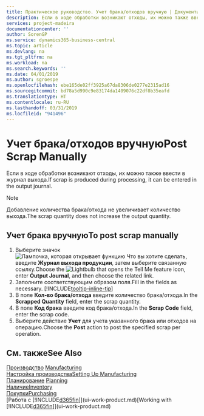 ```yaml
---
title: Практическое руководство. Учет брака/отходов вручную | Документы Майкрософт
description: Если в ходе обработки возникают отходы, их можно также ввести в журнал выхода. Обратите внимание, что добавление количества брака/отхода не увеличивает количество выхода.
services: project-madeira
documentationcenter: ''
author: SorenGP
ms.service: dynamics365-business-central
ms.topic: article
ms.devlang: na
ms.tgt_pltfrm: na
ms.workload: na
ms.search.keywords: ''
ms.date: 04/01/2019
ms.author: sgroespe
ms.openlocfilehash: ebe165de02ff3925a67da8306de0277e2315ad16
ms.sourcegitcommit: bd78a5d990c9e83174da1409076c22df8b35eafd
ms.translationtype: HT
ms.contentlocale: ru-RU
ms.lasthandoff: 03/31/2019
ms.locfileid: "941496"
---
```

# <a name="post-scrap-manually"></a><span data-ttu-id="e72c1-104">Учет брака/отходов вручную</span><span class="sxs-lookup"><span data-stu-id="e72c1-104">Post Scrap Manually</span></span>
<span data-ttu-id="e72c1-105">Если в ходе обработки возникают отходы, их можно также ввести в журнал выхода.</span><span class="sxs-lookup"><span data-stu-id="e72c1-105">If scrap is produced during processing, it can be entered in the output journal.</span></span> 

> [!NOTE]
> <span data-ttu-id="e72c1-106">Добавление количества брака/отхода не увеличивает количество выхода.</span><span class="sxs-lookup"><span data-stu-id="e72c1-106">The scrap quantity does not increase the output quantity.</span></span>  

## <a name="to-post-scrap-manually"></a><span data-ttu-id="e72c1-107">Учет брака вручную</span><span class="sxs-lookup"><span data-stu-id="e72c1-107">To post scrap manually</span></span>  
1. <span data-ttu-id="e72c1-108">Выберите значок ![Лампочка, которая открывает функцию Что вы хотите сделать](media/ui-search/search_small.png "Что вы хотите сделать"), введите **Журнал выхода продукции**, затем выберите связанную ссылку.</span><span class="sxs-lookup"><span data-stu-id="e72c1-108">Choose the ![Lightbulb that opens the Tell Me feature](media/ui-search/search_small.png "Tell me what you want to do") icon, enter **Output Journal**, and then choose the related link.</span></span>  
2. <span data-ttu-id="e72c1-109">Заполните соответствующим образом поля.</span><span class="sxs-lookup"><span data-stu-id="e72c1-109">Fill in the fields as necessary.</span></span> [!INCLUDE[tooltip-inline-tip](includes/tooltip-inline-tip_md.md)]  
3. <span data-ttu-id="e72c1-110">В поле **Кол-во брака/отхода** введите количество брака/отхода.</span><span class="sxs-lookup"><span data-stu-id="e72c1-110">In the **Scrapped Quantity** field, enter the scrap quantity.</span></span>  
4. <span data-ttu-id="e72c1-111">В поле **Код брака** введите код брака/отхода.</span><span class="sxs-lookup"><span data-stu-id="e72c1-111">In the **Scrap Code** field, enter the scrap code.</span></span>  
5. <span data-ttu-id="e72c1-112">Выберите действие **Учет** для учета указанного брака или отходов на операцию.</span><span class="sxs-lookup"><span data-stu-id="e72c1-112">Choose the **Post** action to post the specified scrap per operation.</span></span>  

## <a name="see-also"></a><span data-ttu-id="e72c1-113">См. также</span><span class="sxs-lookup"><span data-stu-id="e72c1-113">See Also</span></span>  
<span data-ttu-id="e72c1-114">[Производство](production-manage-manufacturing.md)  </span><span class="sxs-lookup"><span data-stu-id="e72c1-114">[Manufacturing](production-manage-manufacturing.md)  </span></span>  
[<span data-ttu-id="e72c1-115">Настройка производства</span><span class="sxs-lookup"><span data-stu-id="e72c1-115">Setting Up Manufacturing</span></span>](production-configure-production-processes.md)  
<span data-ttu-id="e72c1-116">[Планирование](production-planning.md)    </span><span class="sxs-lookup"><span data-stu-id="e72c1-116">[Planning](production-planning.md)    </span></span>  
[<span data-ttu-id="e72c1-117">Наличие</span><span class="sxs-lookup"><span data-stu-id="e72c1-117">Inventory</span></span>](inventory-manage-inventory.md)  
[<span data-ttu-id="e72c1-118">Покупки</span><span class="sxs-lookup"><span data-stu-id="e72c1-118">Purchasing</span></span>](purchasing-manage-purchasing.md)  
<span data-ttu-id="e72c1-119">[Работа с [!INCLUDE[d365fin](includes/d365fin_md.md)]](ui-work-product.md)</span><span class="sxs-lookup"><span data-stu-id="e72c1-119">[Working with [!INCLUDE[d365fin](includes/d365fin_md.md)]](ui-work-product.md)</span></span>

